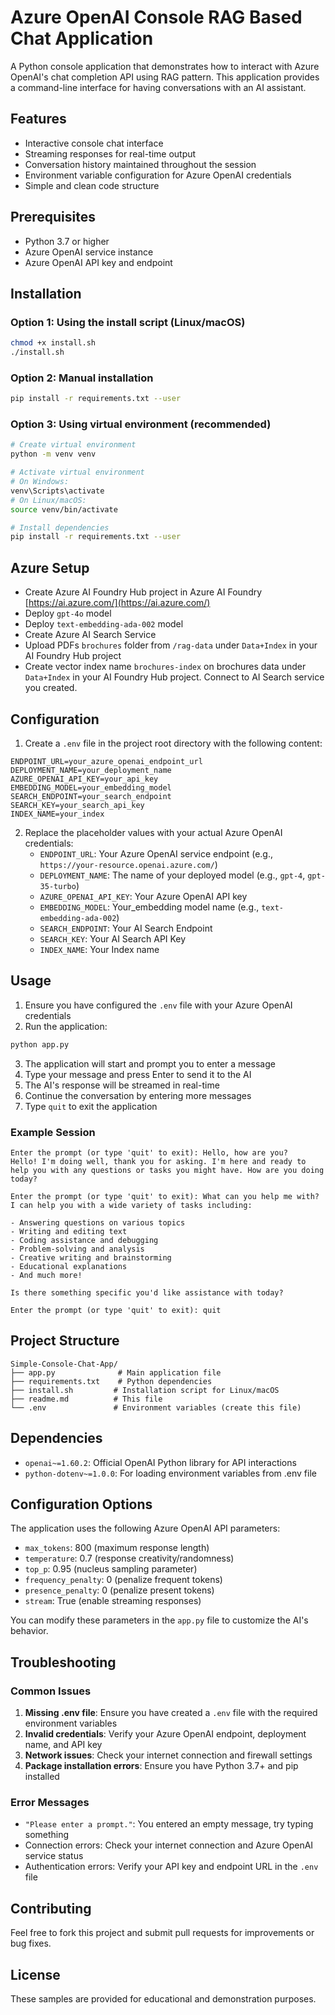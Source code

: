 # Azure OpenAI Console RAG Based Chat Application

A Python console application that demonstrates how to interact with Azure OpenAI's chat completion API using RAG pattern. This application provides a command-line interface for having conversations with an AI assistant.

## Features

- Interactive console chat interface
- Streaming responses for real-time output
- Conversation history maintained throughout the session
- Environment variable configuration for Azure OpenAI credentials
- Simple and clean code structure

## Prerequisites

- Python 3.7 or higher
- Azure OpenAI service instance
- Azure OpenAI API key and endpoint

## Installation

### Option 1: Using the install script (Linux/macOS)
```bash
chmod +x install.sh
./install.sh
```

### Option 2: Manual installation
```bash
pip install -r requirements.txt --user
```

### Option 3: Using virtual environment (recommended)
```bash
# Create virtual environment
python -m venv venv

# Activate virtual environment
# On Windows:
venv\Scripts\activate
# On Linux/macOS:
source venv/bin/activate

# Install dependencies
pip install -r requirements.txt --user
```

## Azure Setup 
- Create Azure AI Foundry Hub project in Azure AI Foundry [https://ai.azure.com/](https://ai.azure.com/)
- Deploy `gpt-4o` model 
- Deploy `text-embedding-ada-002` model
- Create Azure AI Search Service
- Upload PDFs `brochures` folder from `/rag-data` under `Data+Index` in your AI Foundry Hub project 
- Create vector index name `brochures-index` on brochures data under `Data+Index` in your AI Foundry Hub project. Connect to AI Search service you created. 


## Configuration

1. Create a `.env` file in the project root directory with the following content:

```env
ENDPOINT_URL=your_azure_openai_endpoint_url
DEPLOYMENT_NAME=your_deployment_name
AZURE_OPENAI_API_KEY=your_api_key
EMBEDDING_MODEL=your_embedding_model
SEARCH_ENDPOINT=your_search_endpoint
SEARCH_KEY=your_search_api_key
INDEX_NAME=your_index
```

2. Replace the placeholder values with your actual Azure OpenAI credentials:
   - `ENDPOINT_URL`: Your Azure OpenAI service endpoint (e.g., `https://your-resource.openai.azure.com/`)
   - `DEPLOYMENT_NAME`: The name of your deployed model (e.g., `gpt-4`, `gpt-35-turbo`)
   - `AZURE_OPENAI_API_KEY`: Your Azure OpenAI API key
   - `EMBEDDING_MODEL`: Your_embedding model name (e.g., `text-embedding-ada-002`)
   - `SEARCH_ENDPOINT`: Your AI Search Endpoint
   - `SEARCH_KEY`: Your AI Search API Key
   - `INDEX_NAME`: Your Index name

## Usage

1. Ensure you have configured the `.env` file with your Azure OpenAI credentials
2. Run the application:

```bash
python app.py
```

3. The application will start and prompt you to enter a message
4. Type your message and press Enter to send it to the AI
5. The AI's response will be streamed in real-time
6. Continue the conversation by entering more messages
7. Type `quit` to exit the application

### Example Session

```
Enter the prompt (or type 'quit' to exit): Hello, how are you?
Hello! I'm doing well, thank you for asking. I'm here and ready to help you with any questions or tasks you might have. How are you doing today?

Enter the prompt (or type 'quit' to exit): What can you help me with?
I can help you with a wide variety of tasks including:

- Answering questions on various topics
- Writing and editing text
- Coding assistance and debugging
- Problem-solving and analysis
- Creative writing and brainstorming
- Educational explanations
- And much more!

Is there something specific you'd like assistance with today?

Enter the prompt (or type 'quit' to exit): quit
```

## Project Structure

```
Simple-Console-Chat-App/
├── app.py              # Main application file
├── requirements.txt    # Python dependencies
├── install.sh         # Installation script for Linux/macOS
├── readme.md          # This file
└── .env               # Environment variables (create this file)
```

## Dependencies

- `openai~=1.60.2`: Official OpenAI Python library for API interactions
- `python-dotenv~=1.0.0`: For loading environment variables from .env file

## Configuration Options

The application uses the following Azure OpenAI API parameters:

- `max_tokens`: 800 (maximum response length)
- `temperature`: 0.7 (response creativity/randomness)
- `top_p`: 0.95 (nucleus sampling parameter)
- `frequency_penalty`: 0 (penalize frequent tokens)
- `presence_penalty`: 0 (penalize present tokens)
- `stream`: True (enable streaming responses)

You can modify these parameters in the `app.py` file to customize the AI's behavior.

## Troubleshooting

### Common Issues

1. **Missing .env file**: Ensure you have created a `.env` file with the required environment variables
2. **Invalid credentials**: Verify your Azure OpenAI endpoint, deployment name, and API key
3. **Network issues**: Check your internet connection and firewall settings
4. **Package installation errors**: Ensure you have Python 3.7+ and pip installed

### Error Messages

- `"Please enter a prompt."`: You entered an empty message, try typing something
- Connection errors: Check your internet connection and Azure OpenAI service status
- Authentication errors: Verify your API key and endpoint URL in the `.env` file

## Contributing

Feel free to fork this project and submit pull requests for improvements or bug fixes.

## License

These samples are provided for educational and demonstration purposes.